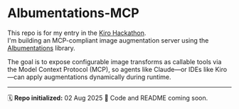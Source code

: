 # Albumentations-MCP

This repo is for my entry in the [Kiro Hackathon]([https://kiro.dev](https://kiro.devpost.com/?ref_feature=challenge&ref_medium=your-open-hackathons&ref_content=Submissions+open&_gl=1*ged24j*_gcl_au*NTk3MjQyNDAxLjE3NDk1Nzk1NzY.*_ga*MjAyNjgxNzE2MS4xNzQ5NTc5NTc3*_ga_0YHJK3Y10M*czE3NTQxMjU4ODgkbzUkZzAkdDE3NTQxMjU4ODgkajYwJGwwJGgw)).  
I'm building an MCP-compliant image augmentation server using the [Albumentations](https://albumentations.ai/) library.

The goal is to expose configurable image transforms as callable tools via the Model Context Protocol (MCP), so agents like Claude—or IDEs like Kiro—can apply augmentations dynamically during runtime.

---

🗓️ **Repo initialized:** 02 Aug 2025 
🚧 Code and README coming soon.

